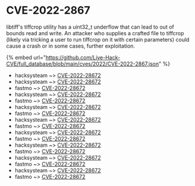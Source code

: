 # CVE-2022-2867

libtiff's tiffcrop utility has a uint32_t underflow that can lead to out of bounds read and write. An attacker who supplies a crafted file to tiffcrop (likely via tricking a user to run tiffcrop on it with certain parameters) could cause a crash or in some cases, further exploitation.

{% embed url="https://github.com/Live-Hack-CVE/full_database/blob/main/cves/2022/CVE-2022-2867.json" %}


* hacksysteam ~> [CVE-2022-28672](https://www.alice-snow.ru/2022/database/cve-2022-2867/cve-2022-28672-hacksysteam)
* hacksysteam ~> [CVE-2022-28672](https://www.alice-snow.ru/2022/database/cve-2022-2867/cve-2022-28672-hacksysteam)
* fastmo ~> [CVE-2022-28672](https://www.alice-snow.ru/2022/database/cve-2022-2867/cve-2022-28672-fastmo)
* hacksysteam ~> [CVE-2022-28672](https://www.alice-snow.ru/2022/database/cve-2022-2867/cve-2022-28672-hacksysteam)
* fastmo ~> [CVE-2022-28672](https://www.alice-snow.ru/2022/database/cve-2022-2867/cve-2022-28672-fastmo)
* hacksysteam ~> [CVE-2022-28672](https://www.alice-snow.ru/2022/database/cve-2022-2867/cve-2022-28672-hacksysteam)
* fastmo ~> [CVE-2022-28672](https://www.alice-snow.ru/2022/database/cve-2022-2867/cve-2022-28672-fastmo)
* hacksysteam ~> [CVE-2022-28672](https://www.alice-snow.ru/2022/database/cve-2022-2867/cve-2022-28672-hacksysteam)
* fastmo ~> [CVE-2022-28672](https://www.alice-snow.ru/2022/database/cve-2022-2867/cve-2022-28672-fastmo)
* hacksysteam ~> [CVE-2022-28672](https://www.alice-snow.ru/2022/database/cve-2022-2867/cve-2022-28672-hacksysteam)
* fastmo ~> [CVE-2022-28672](https://www.alice-snow.ru/2022/database/cve-2022-2867/cve-2022-28672-fastmo)
* hacksysteam ~> [CVE-2022-28672](https://www.alice-snow.ru/2022/database/cve-2022-2867/cve-2022-28672-hacksysteam)
* fastmo ~> [CVE-2022-28672](https://www.alice-snow.ru/2022/database/cve-2022-2867/cve-2022-28672-fastmo)
* hacksysteam ~> [CVE-2022-28672](https://www.alice-snow.ru/2022/database/cve-2022-2867/cve-2022-28672-hacksysteam)
* fastmo ~> [CVE-2022-28672](https://www.alice-snow.ru/2022/database/cve-2022-2867/cve-2022-28672-fastmo)
* hacksysteam ~> [CVE-2022-28672](https://www.alice-snow.ru/2022/database/cve-2022-2867/cve-2022-28672-hacksysteam)
* fastmo ~> [CVE-2022-28672](https://www.alice-snow.ru/2022/database/cve-2022-2867/cve-2022-28672-fastmo)